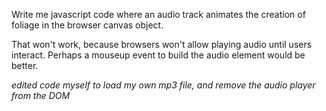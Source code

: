 Write me javascript code where an audio track animates the creation of foliage in the browser canvas object.

That won't work, because browsers won't allow playing audio until users interact. Perhaps a mouseup event to build the audio element would be better.

_edited code myself to load my own mp3 file, and remove the audio player from the DOM_